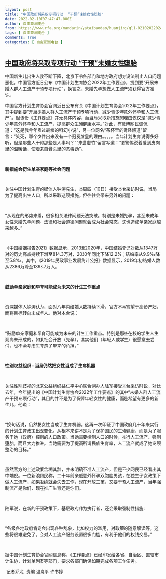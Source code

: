 ```yaml
---
layout: post
title: "中国政府将采取专项行动  “干预”未婚女性堕胎"
date: 2022-02-10T07:47:47.000Z
author: 自由亚洲电台
from: https://www.rfa.org/mandarin/yataibaodao/huanjing/ql1-02102022024737.html
tags: [ 自由亚洲电台 ]
comments: True
categories: [ 自由亚洲电台 ]
---
```

<!--1644479267000-->
[中国政府将采取专项行动  “干预”未婚女性堕胎](https://www.rfa.org/mandarin/yataibaodao/huanjing/ql1-02102022024737.html)
------

<div>
<p><span style="font-weight: 400;">中国新生儿出生人数不断下降，北京下令各部门和地方政府想方设法制止人口问题恶化。中国官方近日公布《中国计划生育协会2022年工作要点》，提到要“开展未婚人群人工流产干预专项行动”，换言之，未婚先孕想做人工流产须获得官方准许。</span><span style="font-weight: 400;"> </span></p><p><span style="font-weight: 400;">中国官方计划生育协会官网近日公布有关《中国计划生育协会2022年工作要点》，其中提到要“开展未婚人群人工流产干预专项行动，减少青少年意外怀孕和人工流产”。但该份《工作要点》并无具体内容，而当局采取新措施的理由仅仅是“减少青少年意外怀孕和人工流产，提高群众生殖健康水平。”对此，有微博网民调侃道：“这是我今年看过最棒的科幻小说”，另一位网名“茶杯里的离经叛道”留言：“笑死，哪个文件出来没有一个冠冕堂皇的理由。。。。。当年计划生育说得多好听，但是那些人干的那些是人事吗？”“来世虚竹”留言写道：“要警惕说着爱到皮肉里的温暖话，使着来自骨头里的恶毒劲”。</span></p><p><span style="font-weight: 400;"> </span></p><p><b>新措施会衍生单亲家庭等社会问题</b></p><p><span style="font-weight: 400;"> </span></p><p><span style="font-weight: 400;">关注中国计划生育的媒体人钟涛先生，本周四（10日）接受本台采访时说，当局为了提高出生人口，所以采取这项措施，但往往会带来另外的问题：</span></p><p><span style="font-weight: 400;"> </span></p><p><span style="font-weight: 400;">“从现在的形势来看，很多相关法律问题无法突破。特别是未婚先孕，甚至未成年女性未婚先孕问题、法律和社会道德问题就会成为社会常态，这也造成单亲家庭越来越多。”</span></p><p><span style="font-weight: 400;"> </span></p><p><span style="font-weight: 400;">《中国婚姻报告2021》数据显示，2013至2020年，中国结婚登记对数从1347万对的历史高点持续下滑至814.3万对，2020年同比下降12.2%；结婚率从9.9‰降至5.8‰。其中，《2019年民政事业发展统计公报》数据显示，2019年初结婚人数从2386万降至1398.7万人。</span></p><p><span style="font-weight: 400;"> </span></p><p><b>鼓励单亲家庭和早育可能成为未来的计生工作重点</b></p><p><span style="font-weight: 400;"> </span></p><p><span style="font-weight: 400;">资深媒体人钟涛认为，面对八年内结婚人数持续下滑，官方不再寄望于高龄产妇，而将目标转向未成年人。他对本台说：</span></p><p><span style="font-weight: 400;"> </span></p><p><span style="font-weight: 400;">“鼓励单亲家庭和早育可能成为未来的计生工作重点。特别是那些在校的学生人生观尚未形成的，如果社会开放（先孕），其实他们（年轻人或学生）很愿意去尝试，也不会考虑生育孩子带来的负担。”</span></p><p><span style="font-weight: 400;"> </span></p><p><b>性别权益组织 : 当局仍然把女性当成了生育机器</b></p><p><span style="font-weight: 400;"> </span></p><p><span style="font-weight: 400;">关注性别歧视的北京公益组织益仁平中心联合创办人陆军接受本台采访时说，对比去年，今年提出的《中国计划生育协会2022年工作要点》的其中“未婚人群人工流产干预专项行动”，其目的并不是为了保障年轻女性的健康，而是希望有更多的新生儿。他说：</span></p><p><span style="font-weight: 400;"> </span></p><p><span style="font-weight: 400;">“换句话说，仍然把女性当成了生育机器。这再一次印证了中国政府几十年来实行的计划生育政策出现变化。从根本来讲不是为了保护国民的生殖健康，而是为了服务于她（政府）控制的人口政策。当她需要控制人口的时候，推行人工流产、强制堕胎，而且大力推进。当她需要为了提高所谓民族生育率，人工流产就成了她专项整治的目标。”</span></p><p><span style="font-weight: 400;"> </span></p><p><span style="font-weight: 400;">虽然官方的上述政策含糊其辞，并未明确不准人工流产，但是不少网民已经看出其中端倪。一位新浪网民称，二十年前亲戚意外怀孕双胞胎男孩，在独生子女政策下做人工流产，如果拒绝就会失去工作，现在开放三孩，又要干预人工流产，当年强制流产是你们，现在推广生育还是你们。</span></p><p><span style="font-weight: 400;"> </span></p><p><span style="font-weight: 400;">陆军说，在新的干预政策下，基层政府作为执行者，还会采取强制性措施:</span></p><p><span style="font-weight: 400;"> </span></p><p><span style="font-weight: 400;">“各级各地政府肯定会出现各种乱象，比如权力的滥用，对政策的随意解读等，这些将很难避免了。会对人工流产服务设置很多门槛，有利于他们的权钱交易。”</span></p><p><span style="font-weight: 400;"> </span></p><p><span style="font-weight: 400;">据中国计划生育协会官网信息称，《工作要点》已经印发给各省、自治区、直辖市计生协，计划单列市等部门，要求各部门确保如期完成各项工作任务。</span></p><p><span style="font-weight: 400;"></span></p><p><span style="font-weight: 400;"></span></p><p><span style="font-weight: 400;"> </span><span style="font-weight: 400;">记者乔龙  责编 温晓平 许书婷</span></p><p><br/><br/></p>
</div>
